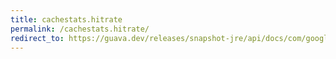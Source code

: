 ```yaml
---
title: cachestats.hitrate
permalink: /cachestats.hitrate/
redirect_to: https://guava.dev/releases/snapshot-jre/api/docs/com/google/common/cache/CacheStats.html#hitRate--
---
```

